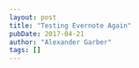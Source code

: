 ```yaml
---
layout: post
title: "Testing Evernote Again"
pubDate: 2017-04-21
author: "Alexander Garber"
tags: []
---
```


<br>
